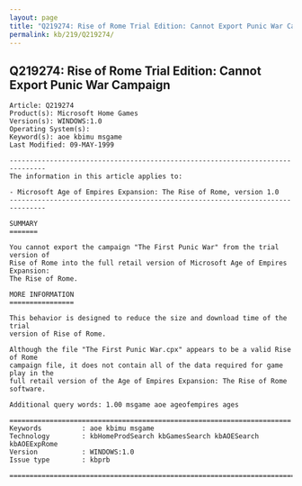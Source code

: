 ```yaml
---
layout: page
title: "Q219274: Rise of Rome Trial Edition: Cannot Export Punic War Campaign"
permalink: kb/219/Q219274/
---
```


## Q219274: Rise of Rome Trial Edition: Cannot Export Punic War Campaign

	Article: Q219274
	Product(s): Microsoft Home Games
	Version(s): WINDOWS:1.0
	Operating System(s): 
	Keyword(s): aoe kbimu msgame
	Last Modified: 09-MAY-1999
	
	-------------------------------------------------------------------------------
	The information in this article applies to:
	
	- Microsoft Age of Empires Expansion: The Rise of Rome, version 1.0 
	-------------------------------------------------------------------------------
	
	SUMMARY
	=======
	
	You cannot export the campaign "The First Punic War" from the trial version of
	Rise of Rome into the full retail version of Microsoft Age of Empires Expansion:
	The Rise of Rome.
	
	MORE INFORMATION
	================
	
	This behavior is designed to reduce the size and download time of the trial
	version of Rise of Rome.
	
	Although the file "The First Punic War.cpx" appears to be a valid Rise of Rome
	campaign file, it does not contain all of the data required for game play in the
	full retail version of the Age of Empires Expansion: The Rise of Rome software.
	
	Additional query words: 1.00 msgame aoe ageofempires ages
	
	======================================================================
	Keywords          : aoe kbimu msgame 
	Technology        : kbHomeProdSearch kbGamesSearch kbAOESearch kbAOEExpRome
	Version           : WINDOWS:1.0
	Issue type        : kbprb
	
	=============================================================================
	
